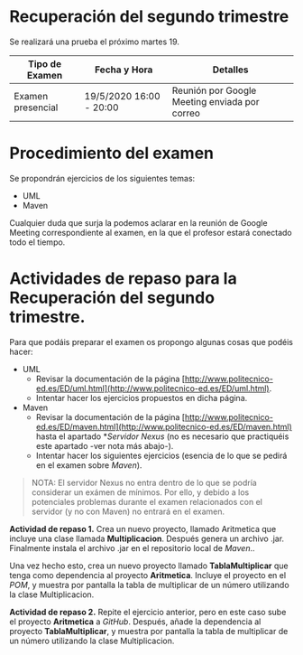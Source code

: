 # Recuperación del segundo trimestre

Se realizará una prueba el próximo martes 19.

| Tipo de Examen | Fecha y Hora | Detalles |
|------|----------------|--------------|
| Examen presencial | 19/5/2020 16:00 - 20:00 | Reunión por Google Meeting enviada por correo |

# Procedimiento del examen

Se  propondrán ejercicios de los siguientes temas:

- UML
- Maven

Cualquier duda que surja la podemos aclarar en la reunión de Google Meeting correspondiente al examen, en la que el profesor estará conectado todo el tiempo.

# Actividades de repaso para la Recuperación del segundo trimestre.

Para que podáis preparar el examen os propongo algunas cosas que podéis hacer:

- UML
    - Revisar la documentación de la página [http://www.politecnico-ed.es/ED/uml.html](http://www.politecnico-ed.es/ED/uml.html).
    - Intentar hacer los ejercicios propuestos en dicha página.
- Maven
    - Revisar la documentación de la página [http://www.politecnico-ed.es/ED/maven.html](http://www.politecnico-ed.es/ED/maven.html) hasta el apartado **Servidor Nexus* (no es necesario que practiquéis este apartado -ver nota más abajo-).
    - Intentar hacer los siguientes ejercicios (esencia de lo que se pedirá en el examen sobre *Maven*).

> NOTA: El servidor Nexus no entra dentro de lo que se podría considerar un exámen de mínimos. Por ello, y debido a los potenciales problemas durante el examen relacionados con el servidor (y no con Maven) no entrará en el examen.

**Actividad de repaso 1.** Crea un nuevo proyecto, llamado Aritmetica que incluye una clase llamada **Multiplicacion**. Después genera un archivo .jar. Finalmente instala el archivo .jar en el repositorio local de *Maven*..

Una vez hecho esto, crea un nuevo proyecto llamado **TablaMultiplicar** que tenga como dependencia al proyecto **Aritmetica**. Incluye el proyecto en el *POM*, y muestra por pantalla la tabla de multiplicar de un número utilizando la clase Multiplicacion.

**Actividad de repaso 2.** Repite el ejercicio anterior, pero en este caso sube el proyecto **Aritmetica** a *GitHub*. Después, añade la dependencia al proyecto **TablaMultiplicar**, y muestra por pantalla la tabla de multiplicar de un número utilizando la clase Multiplicacion.
